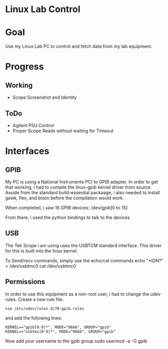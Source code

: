 Linux Lab Control
=================


# Goal
Use my Linux Lab PC to control and fetch data from my lab equipment.

# Progress

## Working
* Scope Screenshot and Identity

## ToDo
* Agilent PSU Control
* Proper Scope Reads without waiting for Timeout

# Interfaces

## GPIB
My PC is using a National Instruments PCI to GPIB adapter.  In order to get that working, i had to compile the linux-gpib kernel driver from source.  Asside from the standard build-essential packaage, i also needed to install gawk, flex, and bison before the compilation would work.

When completed, i saw 16 GPIB devices: /dev/gpib[0 to 15]

From there, i used the python bindings to talk to the devices

## USB
The Tek Scope i am using uses the USBTCM standard interface.  This driver for this is built into the linux kernel.

To Send/recv commands, simply use the echo/cat commands
	echo "*IDN?" > /dev/usbtmc0
	cat /dev/usbtmc0

## Permissions
In order to use this equipment as a non-root user, i had to change the udev rules.  Create a new rule file:

	vim /etc/udev/rules.d/70-gpib.rules

and add the following lines:

	KERNEL=="gpib[0-9]*", MODE="0666", GROUP="gpib"
	KERNEL=="usbtmc[0-9]*", MODE="0666", GROUP="gpib"

Now add your username to the gpib group
	sudo usermod -a -G gpib <username>
		
